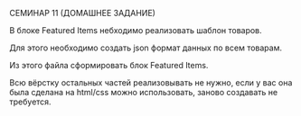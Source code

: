 СЕМИНАР 11 (ДОМАШНЕЕ ЗАДАНИЕ)


В блоке Featured Items небходимо реализовать шаблон товаров.

Для этого необходимо создать json формат данных по всем товарам.

Из этого файла сформировать блок Featured Items.

Всю вёрстку остальных частей реализовывать не нужно, если у вас она была сделана на html/css можно использовать, заново создавать не требуется. 

